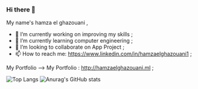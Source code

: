 ### Hi there 👋

My name's hamza el ghazouani ,

- 🔭 I’m currently working on improving my skills ;
- 🌱 I’m currently learning computer engineering ;
- 👯 I’m looking to collaborate on App Project ;
- 📫 How to reach me: https://www.linkedin.com/in/hamzaelghazouani1 ;

<a herf="http://hamzaelghazouani.ml ">My Portfolio</a>
--> My Portfolio : http://hamzaelghazouani.ml ;

![Top Langs](https://github-readme-stats.vercel.app/api/top-langs/?username=ElghazouaniHamza&layout=compact&theme=DEG)
![Anurag's GitHub stats](https://github-readme-stats.vercel.app/api?username=ElghazouaniHamza&show_icons=true&theme=radical)

